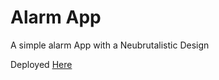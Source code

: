 # Alarm App

A simple alarm App with a Neubrutalistic Design

Deployed [Here](https://roderick0411.github.io/Alarm-Clock-App/)
